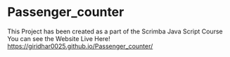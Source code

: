 # Passenger_counter

This Project has been created as a part of the Scrimba Java Script Course
You can see the Website Live Here!
https://giridhar0025.github.io/Passenger_counter/
